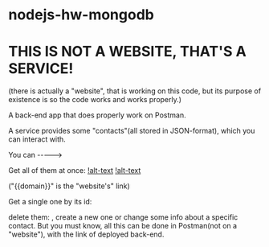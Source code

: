 # nodejs-hw-mongodb

# THIS IS NOT A WEBSITE, THAT'S A SERVICE!

(there is actually a "website", that is working on this code, but its purpose of existence is so the code works and works properly.)

A back-end app that does properly work on Postman.

A service provides some "contacts"(all stored in JSON-format), which you can interact with.

You can ----->

Get all of them at once:
[!alt-text](image-1.png)
[!alt-text](image-1.1.png)

("{{domain}}" is the "website's" link)

Get a single one by its id:

delete them: , create a new one or change some info about a specific contact. But you must know, all this can be done in Postman(not on a "website"), with the link of deployed back-end.

